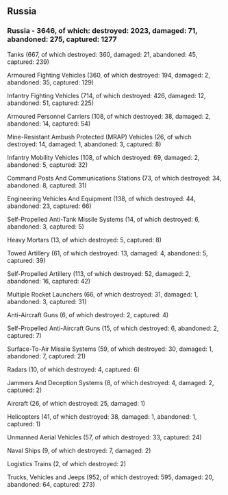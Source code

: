 
 
 ## Russia
 
 ### Russia - 3646, of which: destroyed: 2023, damaged: 71, abandoned: 275, captured: 1277

 

 

 Tanks (667, of which destroyed: 360, damaged: 21, abandoned: 45, captured: 239)

 Armoured Fighting Vehicles (360, of which destroyed: 194, damaged: 2, abandoned: 35, captured: 129)

 Infantry Fighting Vehicles (714, of which destroyed: 426, damaged: 12, abandoned: 51, captured: 225)

 Armoured Personnel Carriers (108, of which destroyed: 38, damaged: 2, abandoned: 14, captured: 54)

 Mine-Resistant Ambush Protected (MRAP) Vehicles (26, of which destroyed: 14, damaged: 1, abandoned: 3, captured: 8)

 Infantry Mobility Vehicles (108, of which destroyed: 69, damaged: 2, abandoned: 5, captured: 32)

 Command Posts And Communications Stations (73, of which destroyed: 34, abandoned: 8, captured: 31)

 Engineering Vehicles And Equipment (138, of which destroyed: 44, abandoned: 23, captured: 66)

 Self-Propelled Anti-Tank Missile Systems (14, of which destroyed: 6, abandoned: 3, captured: 5)

 Heavy Mortars (13, of which destroyed: 5, captured: 8)

 Towed Artillery (61, of which destroyed: 13, damaged: 4, abandoned: 5, captured: 39)

 Self-Propelled Artillery (113, of which destroyed: 52, damaged: 2, abandoned: 16, captured: 42)

 Multiple Rocket Launchers (66, of which destroyed: 31, damaged: 1, abandoned: 3, captured: 31)

 Anti-Aircraft Guns (6, of which destroyed: 2, captured: 4)

 Self-Propelled Anti-Aircraft Guns (15, of which destroyed: 6, abandoned: 2, captured: 7)

 Surface-To-Air Missile Systems (59, of which destroyed: 30, damaged: 1, abandoned: 7, captured: 21)

 Radars (10, of which destroyed: 4, captured: 6)

 Jammers And Deception Systems (8, of which destroyed: 4, damaged: 2, captured: 2)

 Aircraft (26, of which destroyed: 25, damaged: 1)

 Helicopters (41, of which destroyed: 38, damaged: 1, abandoned: 1, captured: 1)

 Unmanned Aerial Vehicles (57, of which destroyed: 33, captured: 24)

 Naval Ships (9, of which destroyed: 7, damaged: 2)

 Logistics Trains (2, of which destroyed: 2)

 Trucks, Vehicles and Jeeps (952, of which destroyed: 595, damaged: 20, abandoned: 64, captured: 273)

